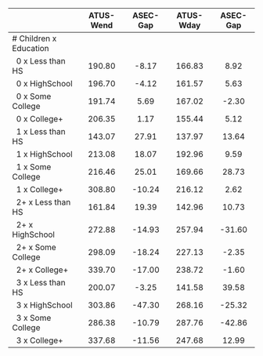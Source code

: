 
|                      |    ATUS-Wend |     ASEC-Gap |    ATUS-Wday |     ASEC-Gap |
| -------------------- | :----------: | :----------: | :----------: | :----------: |
| # Children x Education |              |              |              |              |
| &nbsp;&nbsp;0 x Less than HS |       190.80 |        -8.17 |       166.83 |         8.92 |
| &nbsp;&nbsp;0 x HighSchool |       196.70 |        -4.12 |       161.57 |         5.63 |
| &nbsp;&nbsp;0 x Some College |       191.74 |         5.69 |       167.02 |        -2.30 |
| &nbsp;&nbsp;0 x College+ |       206.35 |         1.17 |       155.44 |         5.12 |
| &nbsp;&nbsp;1 x Less than HS |       143.07 |        27.91 |       137.97 |        13.64 |
| &nbsp;&nbsp;1 x HighSchool |       213.08 |        18.07 |       192.96 |         9.59 |
| &nbsp;&nbsp;1 x Some College |       216.46 |        25.01 |       169.66 |        28.73 |
| &nbsp;&nbsp;1 x College+ |       308.80 |       -10.24 |       216.12 |         2.62 |
| &nbsp;&nbsp;2+ x Less than HS |       161.84 |        19.39 |       142.96 |        10.73 |
| &nbsp;&nbsp;2+ x HighSchool |       272.88 |       -14.93 |       257.94 |       -31.60 |
| &nbsp;&nbsp;2+ x Some College |       298.09 |       -18.24 |       227.13 |        -2.35 |
| &nbsp;&nbsp;2+ x College+ |       339.70 |       -17.00 |       238.72 |        -1.60 |
| &nbsp;&nbsp;3 x Less than HS |       200.07 |        -3.25 |       141.58 |        39.58 |
| &nbsp;&nbsp;3 x HighSchool |       303.86 |       -47.30 |       268.16 |       -25.32 |
| &nbsp;&nbsp;3 x Some College |       286.38 |       -10.79 |       287.76 |       -42.86 |
| &nbsp;&nbsp;3 x College+ |       337.68 |       -11.56 |       247.68 |        12.99 |

